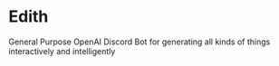 # Edith
General Purpose OpenAI Discord Bot for generating all kinds of things interactively and intelligently
